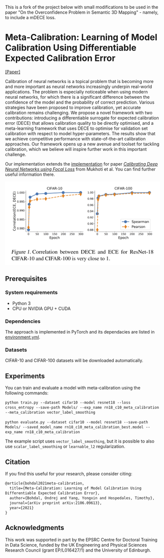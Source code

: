 This is a fork of the project below with small modifications to be used in the paper "On the Overconfidence Problem in Semantic 3D Mapping" - namely, to include a mDECE loss.

# Meta-Calibration: Learning of Model Calibration Using Differentiable Expected Calibration Error


[[Paper]](https://arxiv.org/abs/2106.09613)

Calibration of neural networks is a topical problem that is becoming more and more important as neural networks increasingly underpin real-world applications. The problem is especially noticeable when using modern neural networks, for which there is a significant difference between the confidence of the model and the probability of correct prediction. Various strategies have been proposed to improve calibration, yet accurate calibration remains challenging. We propose a novel framework with two contributions: introducing a differentiable surrogate for expected calibration error (DECE) that allows calibration quality to be directly optimised, and a meta-learning framework that uses DECE to optimise for validation set calibration with respect to model hyper-parameters. The results show that we achieve competitive performance with state-of-the-art calibration approaches. Our framework opens up a new avenue and toolset for tackling calibration, which we believe will inspire further work in this important challenge.

Our implementation extends the [implementation](https://github.com/torrvision/focal_calibration) for paper [*Calibrating Deep Neural Networks using Focal Loss*](https://arxiv.org/abs/2002.09437) from Mukhoti et al. You can find further useful information there.


<p align="center"><img src='DECEandECEcorrelations.png' width=700></p>

## Prerequisites

### System requirements
- Python 3
- CPU or NVIDIA GPU + CUDA

### Dependencies
The approach is implemented in PyTorch and its dependacies are listed in [environment.yml](environment.yml).

### Datasets
CIFAR-10 and CIFAR-100 datasets will be downloaded automatically.

## Experiments

You can train and evaluate a model with meta-calibration using the following commands:
```
python train.py --dataset cifar10 --model resnet18 --loss cross_entropy --save-path Models/ --exp_name rn18_c10_meta_calibration --meta_calibration vector_label_smoothing

python evaluate.py --dataset cifar10 --model resnet18 --save-path Models/ --saved_model_name rn18_c10_meta_calibration_best.model --exp_name rn18_c10_meta_calibration
``` 

The example script uses `vector_label_smoothing`, but it is possible to also use `scalar_label_smoothing` or `learnable_l2` regularization. 

## Citation

If you find this useful for your research, please consider citing:
 ```
 @article{bohdal2021meta-calibration,
   title={Meta-Calibration: Learning of Model Calibration Using Differentiable Expected Calibration Error},
   author={Bohdal, Ondrej and Yang, Yongxin and Hospedales, Timothy},
   journal={arXiv preprint arXiv:2106.09613},
   year={2021}
}
 ```

## Acknowledgments

This work was supported in part by the EPSRC Centre for Doctoral Training in Data Science, funded by the UK Engineering and Physical Sciences Research Council (grant EP/L016427/1) and the University of Edinburgh.
